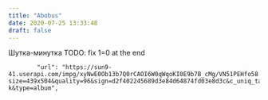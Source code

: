 ```yaml
---
title: "Abobus"
date: 2020-07-25 13:33:48
draft: false
---
```


Шутка-минутка
TODO: fix 1=0 at the end

            "url": "https://sun9-41.userapi.com/impg/xyNwE0Ob13b7Q0rCAOI6W0qWqoKI0E9b7B_cMg/VN51PEHfo58.jpg?size=439x504&quality=96&sign=d2f402245689d3e84d64874fd03e8d3c&c_uniq_tag=e8JHbNntfhzTMzGXi_fwiUllYhMnykkZAit2XATuT-k&type=album",
